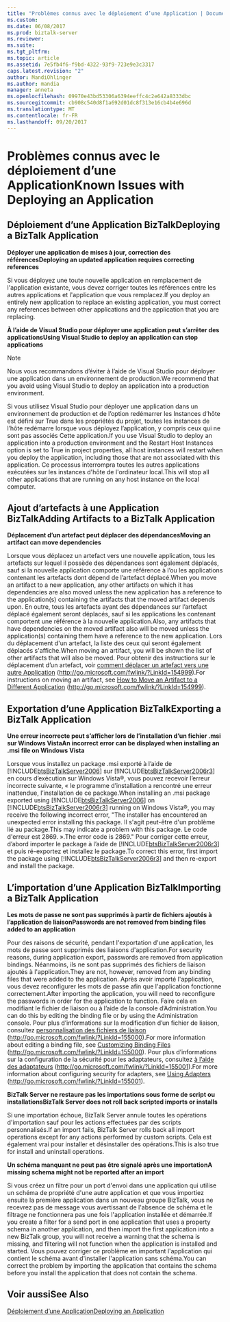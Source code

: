 ```yaml
---
title: "Problèmes connus avec le déploiement d’une Application | Documents Microsoft"
ms.custom: 
ms.date: 06/08/2017
ms.prod: biztalk-server
ms.reviewer: 
ms.suite: 
ms.tgt_pltfrm: 
ms.topic: article
ms.assetid: 7e5fb4f6-f9bd-4322-93f9-723e9e3c3317
caps.latest.revision: "2"
author: MandiOhlinger
ms.author: mandia
manager: anneta
ms.openlocfilehash: 09970e43bd53306a6394eeffc4c2e642a8333dbc
ms.sourcegitcommit: cb908c540d8f1a692d01dc8f313e16cb4b4e696d
ms.translationtype: MT
ms.contentlocale: fr-FR
ms.lasthandoff: 09/20/2017
---
```

# <a name="known-issues-with-deploying-an-application"></a><span data-ttu-id="812d0-102">Problèmes connus avec le déploiement d’une Application</span><span class="sxs-lookup"><span data-stu-id="812d0-102">Known Issues with Deploying an Application</span></span>
## <a name="deploying-a-biztalk-application"></a><span data-ttu-id="812d0-103">Déploiement d’une Application BizTalk</span><span class="sxs-lookup"><span data-stu-id="812d0-103">Deploying a BizTalk Application</span></span>  
 <span data-ttu-id="812d0-104">**Déployer une application de mises à jour, correction des références**</span><span class="sxs-lookup"><span data-stu-id="812d0-104">**Deploying an updated application requires correcting references**</span></span>  
  
 <span data-ttu-id="812d0-105">Si vous déployez une toute nouvelle application en remplacement de l'application existante, vous devez corriger toutes les références entre les autres applications et l'application que vous remplacez.</span><span class="sxs-lookup"><span data-stu-id="812d0-105">If you deploy an entirely new application to replace an existing application, you must correct any references between other applications and the application that you are replacing.</span></span>  
  
 <span data-ttu-id="812d0-106">**À l’aide de Visual Studio pour déployer une application peut s’arrêter des applications**</span><span class="sxs-lookup"><span data-stu-id="812d0-106">**Using Visual Studio to deploy an application can stop applications**</span></span>  
  
> [!NOTE]  
>  <span data-ttu-id="812d0-107">Nous vous recommandons d’éviter à l’aide de Visual Studio pour déployer une application dans un environnement de production.</span><span class="sxs-lookup"><span data-stu-id="812d0-107">We recommend that you avoid using Visual Studio to deploy an application into a production environment.</span></span>  
  
 <span data-ttu-id="812d0-108">Si vous utilisez Visual Studio pour déployer une application dans un environnement de production et de l’option redémarrer les Instances d’hôte est défini sur True dans les propriétés du projet, toutes les instances de l’hôte redémarre lorsque vous déployez l’application, y compris ceux qui ne sont pas associés Cette application.</span><span class="sxs-lookup"><span data-stu-id="812d0-108">If you use Visual Studio to deploy an application into a production environment and the Restart Host Instances option is set to True in project properties, all host instances will restart when you deploy the application, including those that are not associated with this application.</span></span> <span data-ttu-id="812d0-109">Ce processus interrompra toutes les autres applications exécutées sur les instances d'hôte de l'ordinateur local.</span><span class="sxs-lookup"><span data-stu-id="812d0-109">This will stop all other applications that are running on any host instance on the local computer.</span></span>  
  
## <a name="adding-artifacts-to-a-biztalk-application"></a><span data-ttu-id="812d0-110">Ajout d’artefacts à une Application BizTalk</span><span class="sxs-lookup"><span data-stu-id="812d0-110">Adding Artifacts to a BizTalk Application</span></span>  
 <span data-ttu-id="812d0-111">**Déplacement d’un artefact peut déplacer des dépendances**</span><span class="sxs-lookup"><span data-stu-id="812d0-111">**Moving an artifact can move dependencies**</span></span>  
  
 <span data-ttu-id="812d0-112">Lorsque vous déplacez un artefact vers une nouvelle application, tous les artefacts sur lequel il possède des dépendances sont également déplacés, sauf si la nouvelle application comporte une référence à l’ou les applications contenant les artefacts dont dépend de l’artefact déplacé.</span><span class="sxs-lookup"><span data-stu-id="812d0-112">When you move an artifact to a new application, any other artifacts on which it has dependencies are also moved unless the new application has a reference to the application(s) containing the artifacts that the moved artifact depends upon.</span></span> <span data-ttu-id="812d0-113">En outre, tous les artefacts ayant des dépendances sur l’artefact déplacé également seront déplacés, sauf si les applications les contenant comportent une référence à la nouvelle application.</span><span class="sxs-lookup"><span data-stu-id="812d0-113">Also, any artifacts that have dependencies on the moved artifact also will be moved unless the application(s) containing them have a reference to the new application.</span></span> <span data-ttu-id="812d0-114">Lors du déplacement d'un artefact, la liste des ceux qui seront également déplacés s'affiche.</span><span class="sxs-lookup"><span data-stu-id="812d0-114">When moving an artifact, you will be shown the list of other artifacts that will also be moved.</span></span> <span data-ttu-id="812d0-115">Pour obtenir des instructions sur le déplacement d’un artefact, voir [comment déplacer un artefact vers une autre Application](http://go.microsoft.com/fwlink/?LinkId=154999) (http://go.microsoft.com/fwlink/?LinkId=154999).</span><span class="sxs-lookup"><span data-stu-id="812d0-115">For instructions on moving an artifact, see [How to Move an Artifact to a Different Application](http://go.microsoft.com/fwlink/?LinkId=154999) (http://go.microsoft.com/fwlink/?LinkId=154999).</span></span>  
  
## <a name="exporting-a-biztalk-application"></a><span data-ttu-id="812d0-116">Exportation d’une Application BizTalk</span><span class="sxs-lookup"><span data-stu-id="812d0-116">Exporting a BizTalk Application</span></span>  
 <span data-ttu-id="812d0-117">**Une erreur incorrecte peut s’afficher lors de l’installation d’un fichier .msi sur Windows Vista**</span><span class="sxs-lookup"><span data-stu-id="812d0-117">**An incorrect error can be displayed when installing an .msi file on Windows Vista**</span></span>  
  
 <span data-ttu-id="812d0-118">Lorsque vous installez un package .msi exporté à l’aide de [!INCLUDE[btsBizTalkServer2006](../includes/btsbiztalkserver2006-md.md)] sur [!INCLUDE[btsBizTalkServer2006r3](../includes/btsbiztalkserver2006r3-md.md)] en cours d’exécution sur Windows Vista®, vous pouvez recevoir l’erreur incorrecte suivante, « le programme d’installation a rencontré une erreur inattendue, l’installation de ce package.</span><span class="sxs-lookup"><span data-stu-id="812d0-118">When installing an .msi package exported using [!INCLUDE[btsBizTalkServer2006](../includes/btsbiztalkserver2006-md.md)] on [!INCLUDE[btsBizTalkServer2006r3](../includes/btsbiztalkserver2006r3-md.md)] running on Windows Vista®, you may receive the following incorrect error, "The installer has encountered an unexpected error installing this package.</span></span> <span data-ttu-id="812d0-119">Il s'agit peut-être d'un problème lié au package.</span><span class="sxs-lookup"><span data-stu-id="812d0-119">This may indicate a problem with this package.</span></span> <span data-ttu-id="812d0-120">Le code d'erreur est 2869. ».</span><span class="sxs-lookup"><span data-stu-id="812d0-120">The error code is 2869."</span></span> <span data-ttu-id="812d0-121">Pour corriger cette erreur, d’abord importer le package à l’aide de [!INCLUDE[btsBizTalkServer2006r3](../includes/btsbiztalkserver2006r3-md.md)] et puis ré-exportez et installez le package.</span><span class="sxs-lookup"><span data-stu-id="812d0-121">To correct this error, first import the package using [!INCLUDE[btsBizTalkServer2006r3](../includes/btsbiztalkserver2006r3-md.md)] and then re-export and install the package.</span></span>  
  
## <a name="importing-a-biztalk-application"></a><span data-ttu-id="812d0-122">L’importation d’une Application BizTalk</span><span class="sxs-lookup"><span data-stu-id="812d0-122">Importing a BizTalk Application</span></span>  
 <span data-ttu-id="812d0-123">**Les mots de passe ne sont pas supprimés à partir de fichiers ajoutés à l’application de liaison**</span><span class="sxs-lookup"><span data-stu-id="812d0-123">**Passwords are not removed from binding files added to an application**</span></span>  
  
 <span data-ttu-id="812d0-124">Pour des raisons de sécurité, pendant l'exportation d'une application, les mots de passe sont supprimés des liaisons d'application.</span><span class="sxs-lookup"><span data-stu-id="812d0-124">For security reasons, during application export, passwords are removed from application bindings.</span></span> <span data-ttu-id="812d0-125">Néanmoins, ils ne sont pas supprimés des fichiers de liaison ajoutés à l'application.</span><span class="sxs-lookup"><span data-stu-id="812d0-125">They are not, however, removed from any binding files that were added to the application.</span></span> <span data-ttu-id="812d0-126">Après avoir importé l'application, vous devez reconfigurer les mots de passe afin que l'application fonctionne correctement.</span><span class="sxs-lookup"><span data-stu-id="812d0-126">After importing the application, you will need to reconfigure the passwords in order for the application to function.</span></span> <span data-ttu-id="812d0-127">Faire cela en modifiant le fichier de liaison ou à l’aide de la console d’Administration.</span><span class="sxs-lookup"><span data-stu-id="812d0-127">You can do this by editing the binding file or by using the Administration console.</span></span> <span data-ttu-id="812d0-128">Pour plus d’informations sur la modification d’un fichier de liaison, consultez [personnalisation des fichiers de liaison](http://go.microsoft.com/fwlink/?LinkId=155000) (http://go.microsoft.com/fwlink/?LinkId=155000).</span><span class="sxs-lookup"><span data-stu-id="812d0-128">For more information about editing a binding file, see [Customizing Binding Files](http://go.microsoft.com/fwlink/?LinkId=155000) (http://go.microsoft.com/fwlink/?LinkId=155000).</span></span> <span data-ttu-id="812d0-129">Pour plus d’informations sur la configuration de la sécurité pour les adaptateurs, consultez [à l’aide des adaptateurs](http://go.microsoft.com/fwlink/?LinkId=155001) (http://go.microsoft.com/fwlink/?LinkId=155001).</span><span class="sxs-lookup"><span data-stu-id="812d0-129">For more information about configuring security for adapters, see [Using Adapters](http://go.microsoft.com/fwlink/?LinkId=155001) (http://go.microsoft.com/fwlink/?LinkId=155001).</span></span>  
  
 <span data-ttu-id="812d0-130">**BizTalk Server ne restaure pas les importations sous forme de script ou installations**</span><span class="sxs-lookup"><span data-stu-id="812d0-130">**BizTalk Server does not roll back scripted imports or installs**</span></span>  
  
 <span data-ttu-id="812d0-131">Si une importation échoue, BizTalk Server annule toutes les opérations d'importation sauf pour les actions effectuées par des scripts personnalisés.</span><span class="sxs-lookup"><span data-stu-id="812d0-131">If an import fails, BizTalk Server rolls back all import operations except for any actions performed by custom scripts.</span></span> <span data-ttu-id="812d0-132">Cela est également vrai pour installer et désinstaller des opérations.</span><span class="sxs-lookup"><span data-stu-id="812d0-132">This is also true for install and uninstall operations.</span></span>  
  
 <span data-ttu-id="812d0-133">**Un schéma manquant ne peut pas être signalé après une importation**</span><span class="sxs-lookup"><span data-stu-id="812d0-133">**A missing schema might not be reported after an import**</span></span>  
  
 <span data-ttu-id="812d0-134">Si vous créez un filtre pour un port d'envoi dans une application qui utilise un schéma de propriété d'une autre application et que vous importiez ensuite la première application dans un nouveau groupe BizTalk, vous ne recevrez pas de message vous avertissant de l'absence de schéma et le filtrage ne fonctionnera pas une fois l'application installée et démarrée.</span><span class="sxs-lookup"><span data-stu-id="812d0-134">If you create a filter for a send port in one application that uses a property schema in another application, and then import the first application into a new BizTalk group, you will not receive a warning that the schema is missing, and filtering will not function when the application is installed and started.</span></span> <span data-ttu-id="812d0-135">Vous pouvez corriger ce problème en important l'application qui contient le schéma avant d'installer l'application sans schéma.</span><span class="sxs-lookup"><span data-stu-id="812d0-135">You can correct the problem by importing the application that contains the schema before you install the application that does not contain the schema.</span></span>  
  
## <a name="see-also"></a><span data-ttu-id="812d0-136">Voir aussi</span><span class="sxs-lookup"><span data-stu-id="812d0-136">See Also</span></span>  
 [<span data-ttu-id="812d0-137">Déploiement d’une Application</span><span class="sxs-lookup"><span data-stu-id="812d0-137">Deploying an Application</span></span>](../technical-guides/deploying-an-application.md)